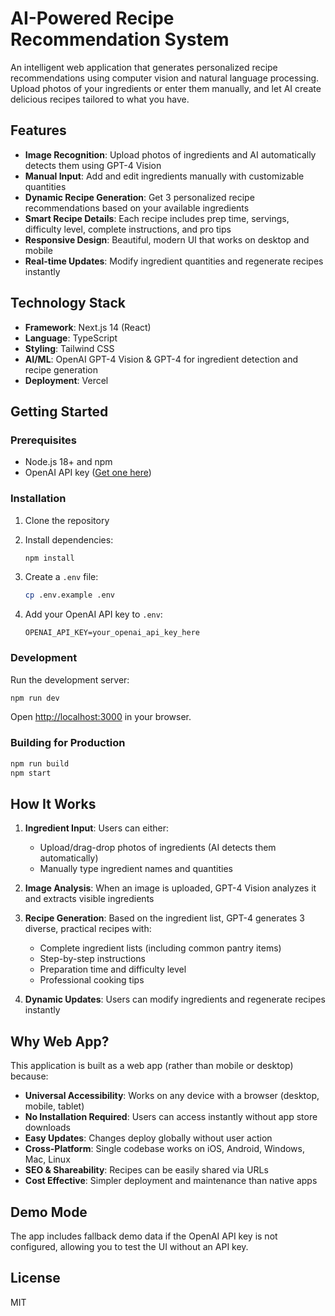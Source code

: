 # AI-Powered Recipe Recommendation System

An intelligent web application that generates personalized recipe recommendations using computer vision and natural language processing. Upload photos of your ingredients or enter them manually, and let AI create delicious recipes tailored to what you have.

## Features

- **Image Recognition**: Upload photos of ingredients and AI automatically detects them using GPT-4 Vision
- **Manual Input**: Add and edit ingredients manually with customizable quantities
- **Dynamic Recipe Generation**: Get 3 personalized recipe recommendations based on your available ingredients
- **Smart Recipe Details**: Each recipe includes prep time, servings, difficulty level, complete instructions, and pro tips
- **Responsive Design**: Beautiful, modern UI that works on desktop and mobile
- **Real-time Updates**: Modify ingredient quantities and regenerate recipes instantly

## Technology Stack

- **Framework**: Next.js 14 (React)
- **Language**: TypeScript
- **Styling**: Tailwind CSS
- **AI/ML**: OpenAI GPT-4 Vision & GPT-4 for ingredient detection and recipe generation
- **Deployment**: Vercel

## Getting Started

### Prerequisites

- Node.js 18+ and npm
- OpenAI API key ([Get one here](https://platform.openai.com/api-keys))

### Installation

1. Clone the repository
2. Install dependencies:
   ```bash
   npm install
   ```

3. Create a `.env` file:
   ```bash
   cp .env.example .env
   ```

4. Add your OpenAI API key to `.env`:
   ```
   OPENAI_API_KEY=your_openai_api_key_here
   ```

### Development

Run the development server:

```bash
npm run dev
```

Open [http://localhost:3000](http://localhost:3000) in your browser.

### Building for Production

```bash
npm run build
npm start
```

## How It Works

1. **Ingredient Input**: Users can either:
   - Upload/drag-drop photos of ingredients (AI detects them automatically)
   - Manually type ingredient names and quantities

2. **Image Analysis**: When an image is uploaded, GPT-4 Vision analyzes it and extracts visible ingredients

3. **Recipe Generation**: Based on the ingredient list, GPT-4 generates 3 diverse, practical recipes with:
   - Complete ingredient lists (including common pantry items)
   - Step-by-step instructions
   - Preparation time and difficulty level
   - Professional cooking tips

4. **Dynamic Updates**: Users can modify ingredients and regenerate recipes instantly

## Why Web App?

This application is built as a web app (rather than mobile or desktop) because:

- **Universal Accessibility**: Works on any device with a browser (desktop, mobile, tablet)
- **No Installation Required**: Users can access instantly without app store downloads
- **Easy Updates**: Changes deploy globally without user action
- **Cross-Platform**: Single codebase works on iOS, Android, Windows, Mac, Linux
- **SEO & Shareability**: Recipes can be easily shared via URLs
- **Cost Effective**: Simpler deployment and maintenance than native apps

## Demo Mode

The app includes fallback demo data if the OpenAI API key is not configured, allowing you to test the UI without an API key.

## License

MIT
